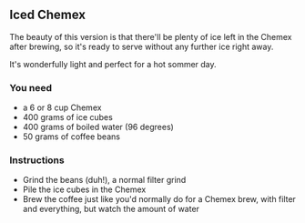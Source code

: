 ## Iced Chemex

The beauty of this version is that there'll be plenty of ice left in the Chemex after brewing, so it's ready to serve without any further ice right away.

It's wonderfully light and perfect for a hot sommer day.

### You need

* a 6 or 8 cup Chemex
* 400 grams of ice cubes
* 400 grams of boiled water (96 degrees)
* 50 grams of coffee beans

### Instructions

* Grind the beans (duh!), a normal filter grind
* Pile the ice cubes in the Chemex
* Brew the coffee just like you'd normally do for a Chemex brew, with filter and everything, but watch the amount of water
